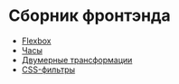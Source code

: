 # Сборник фронтэнда

- [Flexbox](001)
- [Часы](002)
- [Двумерные трансформации](003)
- [CSS-фильтры](004)